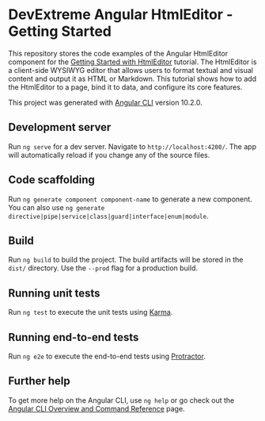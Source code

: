 # DevExtreme Angular HtmlEditor - Getting Started 

This repository stores the code examples of the Angular HtmlEditor component for the [Getting Started with HtmlEditor](https://js.devexpress.com/Documentation/Guide/UI_Components/HtmlEditor/Getting_Started_with_HtmlEditor/) tutorial. The HtmlEditor is a client-side WYSIWYG editor that allows users to format textual and visual content and output it as HTML or Markdown. This tutorial shows how to add the HtmlEditor to a page, bind it to data, and configure its core features.

This project was generated with [Angular CLI](https://github.com/angular/angular-cli) version 10.2.0.

## Development server

Run `ng serve` for a dev server. Navigate to `http://localhost:4200/`. The app will automatically reload if you change any of the source files.

## Code scaffolding

Run `ng generate component component-name` to generate a new component. You can also use `ng generate directive|pipe|service|class|guard|interface|enum|module`.

## Build

Run `ng build` to build the project. The build artifacts will be stored in the `dist/` directory. Use the `--prod` flag for a production build.

## Running unit tests

Run `ng test` to execute the unit tests using [Karma](https://karma-runner.github.io).

## Running end-to-end tests

Run `ng e2e` to execute the end-to-end tests using [Protractor](http://www.protractortest.org/).

## Further help

To get more help on the Angular CLI, use `ng help` or go check out the [Angular CLI Overview and Command Reference](https://angular.io/cli) page.
